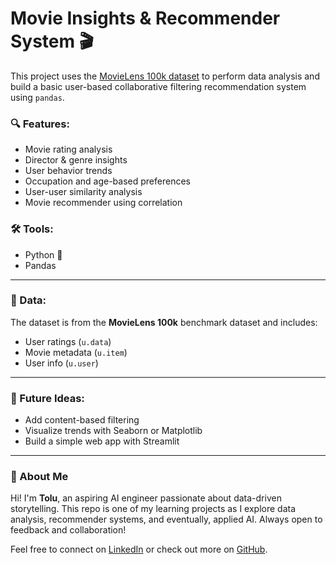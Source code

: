 # Movie Insights & Recommender System 🎬

This project uses the [MovieLens 100k dataset](https://grouplens.org/datasets/movielens/100k/) to perform data analysis and build a basic user-based collaborative filtering recommendation system using `pandas`.

### 🔍 Features:
- Movie rating analysis
- Director & genre insights
- User behavior trends
- Occupation and age-based preferences
- User-user similarity analysis
- Movie recommender using correlation

### 🛠 Tools:
- Python 🐍
- Pandas


---

### 📁 Data:
The dataset is from the **MovieLens 100k** benchmark dataset and includes:
- User ratings (`u.data`)
- Movie metadata (`u.item`)
- User info (`u.user`)

---

### 📌 Future Ideas:
- Add content-based filtering
- Visualize trends with Seaborn or Matplotlib
- Build a simple web app with Streamlit

---

### 👤 About Me

Hi! I'm **Tolu**, an aspiring AI engineer passionate about data-driven storytelling. This repo is one of my learning projects as I explore data analysis, recommender systems, and eventually, applied AI. Always open to feedback and collaboration!

Feel free to connect on [LinkedIn](www.linkedin.com/in/tolu-martins-81876a234) or check out more on [GitHub](https://github.com/martinstolu).
